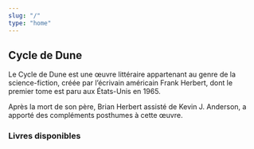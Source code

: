 ```yaml
---
slug: "/"
type: "home"
---
```


## Cycle de Dune

Le Cycle de Dune est une œuvre littéraire appartenant au genre de la science-fiction, créée par l’écrivain américain Frank Herbert, dont le premier tome est paru aux États-Unis en 1965.

Après la mort de son père, Brian Herbert assisté de Kevin J. Anderson, a apporté des compléments posthumes à cette œuvre.

### Livres disponibles